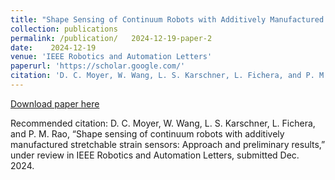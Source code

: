 ```yaml
---
title: "Shape Sensing of Continuum Robots with Additively Manufactured Stretchable Strain Sensors: Approach and Preliminary Results"
collection: publications
permalink: /publication/   2024-12-19-paper-2
date:    2024-12-19
venue: 'IEEE Robotics and Automation Letters'
paperurl: 'https://scholar.google.com/'
citation: 'D. C. Moyer, W. Wang, L. S. Karschner, L. Fichera, and P. M. Rao, “Shape sensing of continuum robots with additively manufactured stretchable strain sensors: Approach and preliminary results,” under review in IEEE Robotics and Automation Letters, submitted Dec. 2024.'
---
```

[Download paper here](https://scholar.google.com/)

Recommended citation: D. C. Moyer, W. Wang, L. S. Karschner, L. Fichera, and P. M. Rao, “Shape sensing of continuum robots with additively manufactured stretchable strain sensors: Approach and preliminary results,” under review in IEEE Robotics and Automation Letters, submitted Dec. 2024.